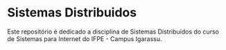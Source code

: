 # Sistemas Distribuidos

Este repositório é dedicado a disciplina de Sistemas Distribuídos do curso de Sistemas para Internet do IFPE - Campus Igarassu.
